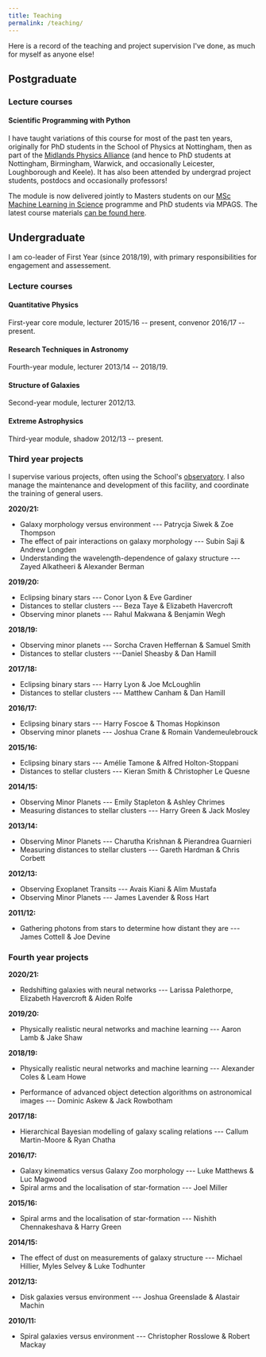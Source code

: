 ```yaml
---
title: Teaching
permalink: /teaching/
---
```


Here is a record of the teaching and project supervision I've done, as much for myself as anyone else!

## Postgraduate

### Lecture courses

#### Scientific Programming with Python

I have taught variations of this course for most of the past ten years, originally for PhD students in the School of Physics at Nottingham, then as part of the [Midlands Physics Alliance](https://warwick.ac.uk/fac/sci/physics/mpags) (and hence to PhD students at Nottingham, Birmingham, Warwick, and occasionally Leicester, Loughborough and Keele). It has also been attended by undergrad project students, postdocs and occasionally professors!

The module is now delivered jointly to Masters students on our [MSc Machine Learning in Science](https://www.nottingham.ac.uk/pgstudy/course/taught/machine-learning-in-science-msc) programme and PhD students via MPAGS. The latest course materials [can be found here](http://mpags-python.github.io).

## Undergraduate

I am co-leader of First Year (since 2018/19), with primary responsibilities for 
engagement and assessement.

### Lecture courses

#### Quantitative Physics
First-year core module, lecturer 2015/16 -- present, convenor 2016/17 -- present.

#### Research Techniques in Astronomy
Fourth-year module, lecturer 2013/14 -- 2018/19.

#### Structure of Galaxies
Second-year module, lecturer 2012/13.

#### Extreme Astrophysics
Third-year module, shadow 2012/13 -- present.

### Third year projects

I supervise various projects, often using the School's <a href="https://www.nottingham.ac.uk/astronomy/observatory.php">observatory</a>.
I also manage the maintenance and development of this facility, and coordinate the training of general users.

**2020/21:**

* Galaxy morphology versus environment --- Patrycja Siwek &amp; Zoe Thompson
* The effect of pair interactions on galaxy morphology --- Subin Saji &amp; Andrew Longden
* Understanding the wavelength-dependence of galaxy structure --- Zayed Alkatheeri &amp; Alexander Berman

**2019/20:**

* Eclipsing binary stars --- Conor Lyon &amp; Eve Gardiner
* Distances to stellar clusters --- Beza Taye &amp; Elizabeth Havercroft
* Observing minor planets --- Rahul Makwana &amp; Benjamin Wegh

**2018/19:**

* Observing minor planets --- Sorcha Craven Heffernan &amp; Samuel Smith
* Distances to stellar clusters ---Daniel Sheasby &amp; Dan Hamill

**2017/18:**

* Eclipsing binary stars --- Harry Lyon &amp; Joe McLoughlin
* Distances to stellar clusters --- Matthew Canham &amp; Dan Hamill

**2016/17:**

* Eclipsing binary stars --- Harry Foscoe &amp; Thomas Hopkinson
* Observing minor planets --- Joshua Crane &amp; Romain Vandemeulebrouck

**2015/16:**

* Eclipsing binary stars --- Amélie Tamone &amp; Alfred Holton-Stoppani
* Distances to stellar clusters --- Kieran Smith &amp; Christopher Le Quesne

**2014/15:**

* Observing Minor Planets --- Emily Stapleton &amp; Ashley Chrimes
* Measuring distances to stellar clusters --- Harry Green &amp; Jack Mosley

**2013/14:**

* Observing Minor Planets --- Charutha Krishnan &amp; Pierandrea Guarnieri
* Measuring distances to stellar clusters --- Gareth Hardman &amp; Chris Corbett

**2012/13:**

* Observing Exoplanet Transits --- Avais Kiani &amp; Alim Mustafa
* Observing Minor Planets ---  James Lavender &amp; Ross Hart

**2011/12:**

* Gathering photons from stars to determine how distant they are --- James Cottell &amp; Joe Devine

### Fourth year projects

**2020/21:**

* Redshifting galaxies with neural networks --- Larissa Palethorpe, Elizabeth Havercroft &amp; Aiden Rolfe

**2019/20:**

* Physically realistic neural networks and machine learning --- Aaron Lamb &amp; Jake Shaw

**2018/19:**

* Physically realistic neural networks and machine learning --- Alexander Coles &amp; Leam Howe

* Performance of advanced object detection
algorithms on astronomical images --- Dominic Askew &amp; Jack Rowbotham

**2017/18:**

* Hierarchical Bayesian modelling of galaxy scaling relations --- Callum Martin-Moore &amp; Ryan Chatha

**2016/17:**

* Galaxy kinematics versus Galaxy Zoo morphology --- Luke Matthews &amp; Luc Magwood
* Spiral arms and the localisation of star-formation --- Joel Miller

**2015/16:**

* Spiral arms and the localisation of star-formation --- Nishith Chennakeshava &amp; Harry Green

**2014/15:**

* The effect of dust on measurements of galaxy structure --- Michael Hillier, Myles Selvey &amp; Luke Todhunter

**2012/13:**

* Disk galaxies versus environment --- Joshua Greenslade &amp; Alastair Machin

**2010/11:**

* Spiral galaxies versus environment --- Christopher Rosslowe &amp; Robert Mackay